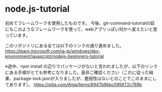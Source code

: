 # node.js-tutorial
初めてフレームワークを使用したものです。
今後、git-command-tutorialの奴にもこのようなフレームワークを使って、webアプリっぽい何かへ変えたいと思っています。

このリポジトリにある全ては以下のリンクの通り進めました。
https://learn.microsoft.com/ja-jp/windows/dev-environment/javascript/nodejs-beginners-tutorial

※途中、npm install の辺りでパッケージがないと言われましたが、以下のリンクにある手順がとても参考になりました。是非ご確認ください（これに従った結果、package-lock.jsonが入りましたが、脆弱性はないとのことでこのままにしてあります）。
https://qiita.com/Aiga/items/8947b9bbc595872c789b
